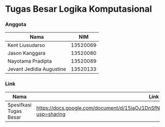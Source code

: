 # Tugas Besar Logika Komputasional

### Anggota
Nama | NIM
--- | ---
Kent Liusudarso | 13520069
Jason Kanggara | 13520080
Nayotama Pradipta | 13520089
Jevant Jedidia Augustine | 13520133

### Link
Nama | Link
-- | --
Spesifkasi Tugas Besar | https://docs.google.com/document/d/15iaOJ1DnSfNMVwf6HU0i5PdTpW8opQNcFwil6gcQzq4/edit?usp=sharing
